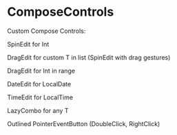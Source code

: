 # ComposeControls
Custom Compose Controls:

SpinEdit for Int

DragEdit for custom T in list (SpinEdit with drag gestures)

DragEdit for Int in range

DateEdit for LocalDate

TimeEdit for LocalTime

LazyCombo for any T

Outlined PointerEventButton (DoubleClick, RightClick)